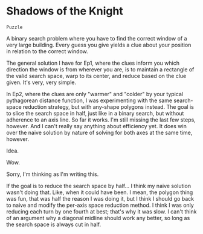 # Shadows of the Knight

`Puzzle`

A binary search problem where you have to find the correct window of a very large building. Every guess you give yields a clue about your position in relation to the correct window.

The general solution I have for Ep1, where the clues inform you which direction the window is from wherever you are, is to maintain a rectangle of the valid search space, warp to its center, and reduce based on the clue given. It's very, very simple.

In Ep2, where the clues are only "warmer" and "colder" by your typical pythagorean distance function, I was experimenting with the same search-space reduction strategy, but with any-shape polygons instead. The goal is to slice the search space in half, just like in a binary search, but without adherence to an axis line. So far it works. I'm still missing the last few steps, however. And I can't really say anything about efficiency yet. It does win over the naive solution by nature of solving for both axes at the same time, however.

Idea.

Wow.

Sorry, I'm thinking as I'm writing this.

If the goal is to reduce the search space by half... I think my naive solution wasn't doing that. Like, when it could have been. I mean, the polygon thing was fun, that was half the reason I was doing it, but I think I should go back to naive and modify the per-axis space reduction method. I think I was only reducing each turn by one fourth at best; that's why it was slow. I can't think of an argument why a diagonal midline should work any better, so long as the search space is always cut in half.
